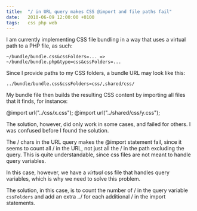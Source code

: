 ```yaml
---
title:	"/ in URL query makes CSS @import and file paths fail"
date:	2010-06-09 12:00:00 +0100
tags: 	css php web
---
```



I am currently implementing CSS file bundling in a way that uses a virtual path
to a PHP file, as such:

	~/bundle/bundle.css&cssFolders=... => ~/bundle/bundle.php&type=css&cssFolders=...

Since I provide paths to my CSS folders, a bundle URL may look like this:

	../bundle/bundle.css&cssFolders=css/,shared/css/

My bundle file then builds the resulting CSS content by importing all files that
it finds, for instance:

   @import url("../css/x.css");
   @import url("../shared/css/y.css");

The solution, however, did only work in some cases, and failed for others. I was
confused before I found the solution.

The / chars in the URL query makes the @import statement fail, since it seems to
count all / in the URL, not just all the / in the path excluding the query. This
is quite understandable, since css files are not meant to handle query variables.

In this case, however, we have a *virtual* css file that handles query variables,
which is why we need to solve this problem.

The solution, in this case, is to count the number of / in the query variable
`cssFolders` and add an extra ../ for each additional / in the import statements.